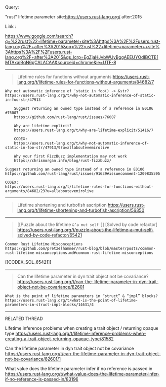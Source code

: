 Query:

"rust" lifetime parameter site:https://users.rust-lang.org/ after:2015

Link : 

https://www.google.com/search?q=%22rust%22+lifetime+parameter+site%3Ahttps%3A%2F%2Fusers.rust-lang.org%2F+after%3A2015&oq=%22rust%22+lifetime+parameter++site%3Ahttps%3A%2F%2Fusers.rust-lang.org%2F+after%3A2015&gs_lcrp=EgZjaHJvbWUyBggAEEUYOdIBCTE1MTAxajBqN6gCALACAA&sourceid=chrome&ie=UTF-8


___


> Lifetime rules for functions without arguments
https://users.rust-lang.org/t/lifetime-rules-for-functions-without-arguments/84682/7

    Why not automatic inference of ‘static in foo() -> &str?
    https://users.rust-lang.org/t/why-not-automatic-inference-of-static-in-foo-str/47913

        Suggest returning an owned type instead of a reference in E0106 #76007
        https://github.com/rust-lang/rust/issues/76007

        Why are lifetime explicit?
        https://users.rust-lang.org/t/why-are-lifetime-explicit/51416/7

        CODEX:
        https://users.rust-lang.org/t/why-not-automatic-inference-of-static-in-foo-str/47913/9?u=allaboutevemirolive

        Why your first FizzBuzz implementation may not work
        https://chrismorgan.info/blog/rust-fizzbuzz/

    Suggest returning an owned type instead of a reference in E0106
    https://github.com/rust-lang/rust/issues/91639#issuecomment-1209835595

    CODEX:
    https://users.rust-lang.org/t/lifetime-rules-for-functions-without-arguments/84682/23?u=allaboutevemirolive


___


> Lifetime shortening and turbofish ascription
https://users.rust-lang.org/t/lifetime-shortening-and-turbofish-ascription/56350

___

> [[Puzzle about the lifetime `&’a mut self `]] [Solved by code refactor]
https://users.rust-lang.org/t/puzzle-about-the-lifetime-a-mut-self-solved-by-code-refactor/65421

    Common Rust Lifetime Misconceptions
    https://github.com/pretzelhammer/rust-blog/blob/master/posts/common-rust-lifetime-misconceptions.md#common-rust-lifetime-misconceptions

[[CODEX_SOL_65421]]


___


> Can the lifetime parameter in dyn trait object not be covariance?
https://users.rust-lang.org/t/can-the-lifetime-parameter-in-dyn-trait-object-not-be-covariance/82601

    What is the point of lifetime parameters in “struct” & “impl” blocks?
    https://users.rust-lang.org/t/what-is-the-point-of-lifetime-parameters-in-struct-impl-blocks/14631/4


___


RELATED THREAD


Lifetime inference problems when creating a trait object / returning opaque type
https://users.rust-lang.org/t/lifetime-inference-problems-when-creating-a-trait-object-returning-opaque-type/81582


Can the lifetime parameter in dyn trait object not be covariance
https://users.rust-lang.org/t/can-the-lifetime-parameter-in-dyn-trait-object-not-be-covariance/82601/1


What value does the lifetime parameter infer if no reference is passed in
https://users.rust-lang.org/t/what-value-does-the-lifetime-parameter-infer-if-no-reference-is-passed-in/83196